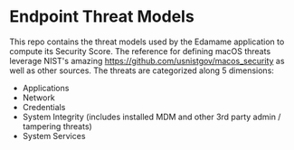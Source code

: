 # Endpoint Threat Models
This repo contains the threat models used by the Edamame application to compute its Security Score. The reference for defining macOS threats leverage NIST's amazing https://github.com/usnistgov/macos_security as well as other sources.
The threats are categorized along 5 dimensions:
- Applications
- Network
- Credentials
- System Integrity (includes installed MDM and other 3rd party admin / tampering threats)
- System Services